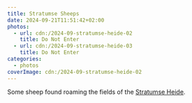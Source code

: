 ```yaml
---
title: Stratumse Sheeps
date: 2024-09-21T11:51:42+02:00
photos:
  - url: cdn:/2024-09-stratumse-heide-02
    title: Do Not Enter
  - url: cdn:/2024-09-stratumse-heide-03
    title: Do Not Enter
categories:
  - photos
coverImage: cdn:/2024-09-stratumse-heide-02
---
```


Some sheep found roaming the fields of the [Stratumse Heide](https://nl.wikipedia.org/wiki/Stratumse_Heide).
